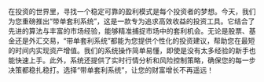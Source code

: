 在投资的世界里，寻找一个稳定可靠的盈利模式是每个投资者的梦想。今天，我们为您重磅推出“带单套利系统”，这是一款专为追求高效收益的投资工具。它结合了先进的算法与丰富的市场经验，能够精准捕捉市场中的套利机会。无论是股票、基金还是外汇交易，“带单套利系统”都能为您提供个性化的投资建议，帮助您在最短的时间内实现资产增值。我们的系统操作简单易懂，即使是没有太多经验的新手也能快速上手。此外，系统还提供了实时行情分析和风险控制策略，确保您的每一步决策都稳扎稳打。选择“带单套利系统”，让您的财富增长不再遥远！